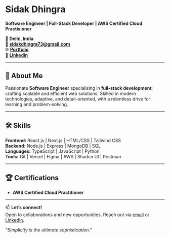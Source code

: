 # Sidak Dhingra  
**Software Engineer | Full-Stack Developer | AWS Certified Cloud Practisioner**  

📍 **Delhi, India**  
📧 **sidakdhingra73@gmail.com**  
🌐 **[Portfolio](https://sidakdhingra.in)**  
🔗 **[LinkedIn](https://www.linkedin.com/in/sidak-dhingra-9a9b54249/)** 

---

## 🚀 About Me  
Passionate **Software Engineer** specialising in **full-stack development**, crafting scalable and efficient web solutions. Skilled in modern technologies, adaptive, and detail-oriented, with a relentless drive for learning and problem-solving.  

---

## 🛠️ Skills  
**Frontend:** React.js | Next.js | HTML/CSS | Tailwind CSS  
**Backend:** Node.js | Express | MongoDB | SQL  
**Languages:** TypeScript | JavaScript | Python  
**Tools:** Git | Vercel | Figma | AWS | Shadcn UI | Postman 

---

## 🏆 Certifications  
- **AWS Certified Cloud Practitioner**  

---

📫 **Let’s connect!**  
Open to collaborations and new opportunities. Reach out via [email](mailto:sidakdhingra73@gmail.com) or [LinkedIn](https://www.linkedin.com/in/sidak-dhingra-9a9b54249/).  


*"Simplicity is the ultimate sophistication."*  
